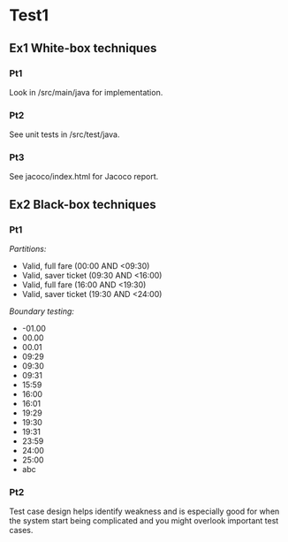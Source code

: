 # Test1

## Ex1 White-box techniques

### Pt1

Look in /src/main/java for implementation.

### Pt2

See unit tests in /src/test/java.

### Pt3

See jacoco/index.html for Jacoco report.

## Ex2 Black-box techniques

### Pt1

*Partitions:*

* Valid, full fare (00:00 AND <09:30)
* Valid, saver ticket (09:30 AND <16:00)
* Valid, full fare (16:00 AND <19:30)
* Valid, saver ticket (19:30 AND <24:00)

*Boundary testing:*

* -01.00
* 00.00
* 00.01
* 09:29
* 09:30
* 09:31
* 15:59
* 16:00
* 16:01
* 19:29
* 19:30
* 19:31
* 23:59
* 24:00
* 25:00
* abc

### Pt2

Test case design helps identify weakness and is especially good for when the system start being complicated and you might overlook important test cases.
